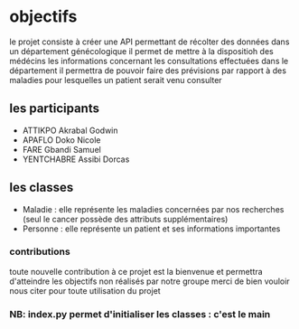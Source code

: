 # objectifs

le projet consiste à créer une API permettant de récolter des données dans un département génécologique
il permet de mettre à la dispositioh des médécins les informations concernant les consultations effectuées dans le département
il permettra de pouvoir faire des prévisions par rapport à des maladies pour lesquelles un patient serait venu consulter

## les participants

- ATTIKPO Akrabal Godwin
- APAFLO Doko Nicole 
- FARE Gbandi Samuel
- YENTCHABRE Assibi Dorcas

## les classes 

- Maladie : elle représente les maladies concernées par nos recherches  (seul le cancer possède des attributs supplémentaires)
- Personne : elle représente un patient et ses  informations importantes

### contributions 
toute nouvelle contribution à ce projet est la bienvenue et permettra d'atteindre les objectifs non réalisés par notre groupe
merci de bien vouloir nous citer pour toute utilisation du projet

### NB: index.py permet d'initialiser les classes : c'est le main
